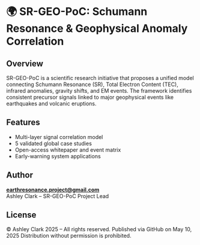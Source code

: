 # 🌍 SR-GEO-PoC: Schumann Resonance & Geophysical Anomaly Correlation

## Overview
SR-GEO-PoC is a scientific research initiative that proposes a unified model connecting Schumann Resonance (SR), Total Electron Content (TEC), infrared anomalies, gravity shifts, and EM events. The framework identifies consistent precursor signals linked to major geophysical events like earthquakes and volcanic eruptions.

## Features
- Multi-layer signal correlation model
- 5 validated global case studies
- Open-access whitepaper and event matrix
- Early-warning system applications

## Author
**earthresonance.project@gmail.com**  
Ashley Clark – SR-GEO-PoC Project Lead

## License
© Ashley Clark 2025 – All rights reserved. Published via GitHub on May 10, 2025 
Distribution without permission is prohibited.
